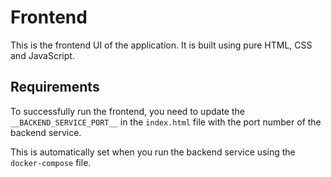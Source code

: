 # Frontend

This is the frontend UI of the application. It is built using pure HTML, CSS and JavaScript.

## Requirements

To successfully run the frontend, you need to update the `__BACKEND_SERVICE_PORT__` in the `index.html` file with the port number of the backend service.

This is automatically set when you run the backend service using the `docker-compose` file.
